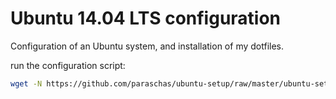 Ubuntu 14.04 LTS configuration
===

Configuration of an Ubuntu system, and installation of my dotfiles.

run the configuration script:
```sh
wget -N https://github.com/paraschas/ubuntu-setup/raw/master/ubuntu-setup.sh && chmod +x ubuntu-setup.sh && ./ubuntu-setup.sh && rm -v ubuntu-setup.sh
```
